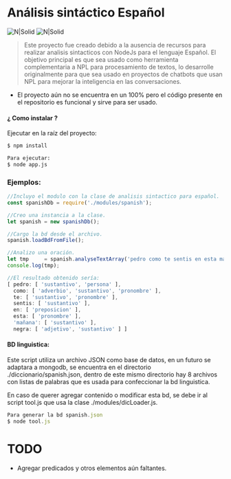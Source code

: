 # Análisis sintáctico Español
![N|Solid](https://encrypted-tbn0.gstatic.com/images?q=tbn:ANd9GcSR_lbGOZa8E39sKULNNttv27vEB8THD4u7iICV5ykPEf86CQxh)
![N|Solid](http://2.bp.blogspot.com/-ybjEsh1Icu0/VqRBzF2lEGI/AAAAAAAAD7k/b0HnKNNbaNc/s640/javascript-logo.png)

>Este proyecto fue creado debido a la ausencia de recursos para realizar analisis sintacticos con NodeJs para el lenguaje Español. El objetivo principal es que sea usado como herramienta complementaria a NPL para procesamiento de textos, lo desarrolle originalmente para que sea usado en proyectos de chatbots que usan NPL para mejorar la inteligencia en las conversaciones.

- El proyecto aún no se encuentra en un 100% pero el código presente en el repositorio es funcional y sirve para ser usado.

#### ¿ Como instalar ?
Ejecutar en la raíz del proyecto:
```sh
$ npm install

Para ejecutar:
$ node app.js
```

### Ejemplos:
```js
//Incluyo el modulo con la clase de analisis sintactico para español.
const spanishDb = require('./modules/spanish');

//Creo una instancia a la clase.
let spanish = new spanishDb();

//Cargo la bd desde el archivo.
spanish.loadBdFromFile();

//Analizo una oración.
let tmp 	= spanish.analyseTextArray('pedro como te sentis en esta mañana negra');
console.log(tmp);

//El resultado obtenido sería:
[ pedro: [ 'sustantivo', 'persona' ],
  como: [ 'adverbio', 'sustantivo', 'pronombre' ],
  te: [ 'sustantivo', 'pronombre' ],
  sentis: [ 'sustantivo' ],
  en: [ 'preposicion' ],
  esta: [ 'pronombre' ],
  'mañana': [ 'sustantivo' ],
  negra: [ 'adjetivo', 'sustantivo' ] ]
```

#### BD linguistica:
Este script utiliza un archivo JSON como base de datos, en un futuro se adaptara a mongodb, se encuentra en el directorio ./diccionario/spanish.json, dentro de este mismo directorio hay 8 archivos con listas de palabras que es usada para confeccionar la bd linguistica.

En caso de querer agregar contenido o modificar esta bd, se debe ir al script tool.js que usa la clase ./modules/dicLoader.js.

```js
Para generar la bd spanish.json
$ node tool.js
```

# TODO
- Agregar predicados y otros elementos aún faltantes.
